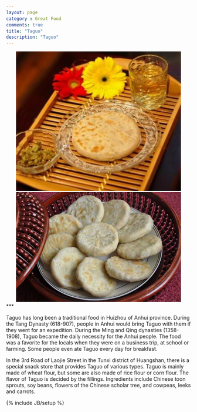 ```yaml
---
layout: page
category : Great Food
comments: true
title: "Taguo"
description: "Taguo"
---
```

<center>    
<img src="assets/figs/taguo.jpg" alt="Taguo" width="450px"/>
</center>
<center> 
<img src="assets/figs/taguo2.jpg" alt="Taguo" width="450px"/>
</center>
***


Taguo has long been a traditional food in Huizhou of Anhui province. During the Tang Dynasty (618-907), people in Anhui would bring Taguo with them if they went for an expedition. During the Ming and Qing dynasties (1358-1908), Taguo became the daily necessity for the Anhui people. The food was a favorite for the locals when they were on a business trip, at school or farming. Some people even ate Taguo every day for breakfast.

In the 3rd Road of Laojie Street in the Tunxi district of Huangshan, there is a special snack store that provides Taguo of various types.
Taguo is mainly made of wheat flour, but some are also made of rice flour or corn flour. The flavor of Taguo is decided by the fillings. Ingredients include Chinese toon sprouts, soy beans, flowers of the Chinese scholar tree, and cowpeas, leeks and carrots.




{% include JB/setup %}
